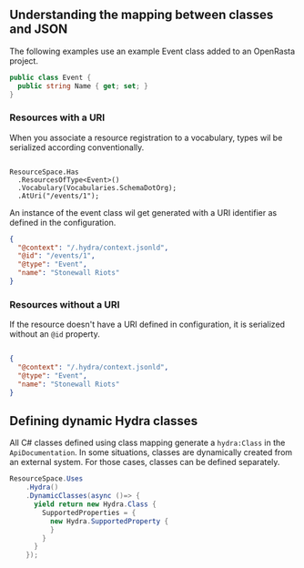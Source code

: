 ## Understanding the mapping between classes and JSON

The following examples use an example Event class added to an OpenRasta project.


```csharp
public class Event {
  public string Name { get; set; }
}
```

### Resources with a URI

When you associate a resource registration to a vocabulary, types wil be serialized according conventionally.
```

ResourceSpace.Has
  .ResourcesOfType<Event>()
  .Vocabulary(Vocabularies.SchemaDotOrg);
  .AtUri("/events/1");

```

An instance of the event class wil get generated with a URI identifier as defined in the configuration.

```json
{
  "@context": "/.hydra/context.jsonld",
  "@id": "/events/1",
  "@type": "Event",
  "name": "Stonewall Riots"
}
```

### Resources without a URI

If the resource doesn't have a URI defined in configuration, it is serialized without an `@id` property.

```json

{
  "@context": "/.hydra/context.jsonld",
  "@type": "Event",
  "name": "Stonewall Riots"
}
```

## Defining dynamic Hydra classes

All C# classes defined using class mapping generate a `hydra:Class` in the `ApiDocumentation`. In some situations,
classes are dynamically created from an external system. For those cases, classes can be defined separately.

```csharp
ResourceSpace.Uses
    .Hydra()
    .DynamicClasses(async ()=> {
      yield return new Hydra.Class {
        SupportedProperties = {
          new Hydra.SupportedProperty {
          }
        }
      }
    });
```